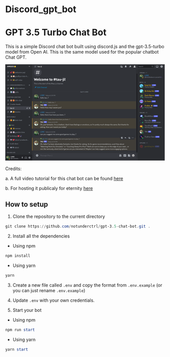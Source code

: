 # Discord_gpt_bot

# GPT 3.5 Turbo Chat Bot

This is a simple Discord chat bot built using discord.js and the gpt-3.5-turbo model from Open AI. This is the same model used for the popular chatbot Chat GPT.


![](./ChatGpt.png)


Credits: 

a. A full video tutorial for this chat bot can be found [here](https://youtu.be/CB76_GDrPsE)

b. For hosting it publicaly for eternity [here](https://www.youtube.com/watch?v=Gqurhm2QxA0&t=433s)

## How to setup

1. Clone the repository to the current directory

```powershell
git clone https://github.com/notunderctrl/gpt-3.5-chat-bot.git .
```

2. Install all the dependencies

- Using npm
```powershell
npm install
```

- Using yarn
```powershell
yarn
```

3. Create a new file called `.env` and copy the format from `.env.example` (or you can just rename `.env.example`)

4. Update `.env` with your own credentials.

5. Start your bot

- Using npm
```powershell
npm run start
```

- Using yarn
```powershell
yarn start
```
